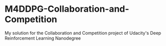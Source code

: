 # M4DDPG-Collaboration-and-Competition
My solution for the Collaboration and Competition project of Udacity's Deep Reinforcement Learning Nanodegree 
